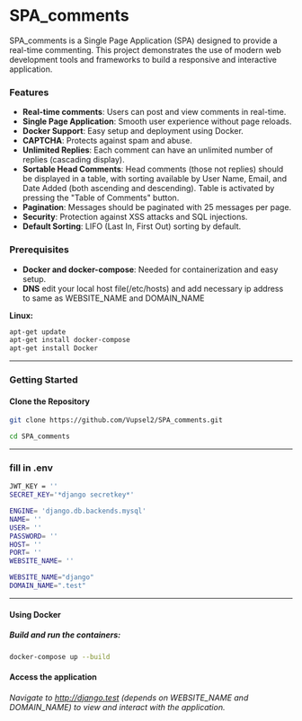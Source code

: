 # SPA_comments


SPA_comments is a Single Page Application (SPA) designed to provide a real-time commenting. This project demonstrates the use of modern web development tools and frameworks to build a responsive and interactive application.

### Features

- **Real-time comments**: Users can post and view comments in real-time.
- **Single Page Application**: Smooth user experience without page reloads.
- **Docker Support**: Easy setup and deployment using Docker.
- **CAPTCHA**: Protects against spam and abuse.
- **Unlimited Replies**: Each comment can have an unlimited number of replies (cascading display).
 - **Sortable Head Comments**: Head comments (those not replies) should be displayed in a table, with sorting available by User Name, Email, and Date Added (both ascending and descending). Table is activated by pressing the "Table of Comments" button.
- **Pagination**: Messages should be paginated with 25 messages per page.
- **Security**: Protection against XSS attacks and SQL injections.
- **Default Sorting**: LIFO (Last In, First Out) sorting by default.


### Prerequisites


- **Docker and docker-compose**: Needed for containerization and easy setup.
- **DNS** edit your local host file(/etc/hosts) and add necessary ip address to same as WEBSITE_NAME and DOMAIN_NAME
  
**Linux:**
```bash
apt-get update
apt-get install docker-compose
apt-get install Docker
```
___
### Getting Started

#### Clone the Repository

```bash
git clone https://github.com/Vupsel2/SPA_comments.git

cd SPA_comments
```
___
### fill in .env

```bash
JWT_KEY = ''
SECRET_KEY='*django secretkey*'

ENGINE= 'django.db.backends.mysql'
NAME= ''
USER= ''
PASSWORD= ''
HOST= ''
PORT= ''
WEBSITE_NAME= ''

WEBSITE_NAME="django"
DOMAIN_NAME=".test"
```
___
#### Using Docker

##### Build and run the containers:

```bash
docker-compose up --build
```

#### Access the application
###### Navigate to http://django.test (depends on WEBSITE_NAME and DOMAIN_NAME) to view and interact with the application.


